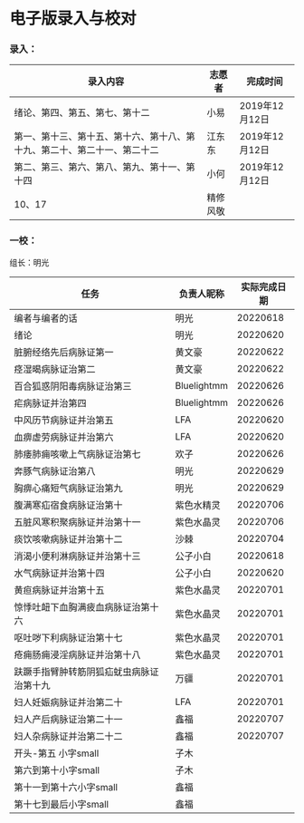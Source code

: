 # 电子版录入与校对

### 录入：

| 录入内容                                                     | 志愿者   | 完成时间       |
| ------------------------------------------------------------ | -------- | -------------- |
| 绪论、第四、第五、第七、第十二                               | 小易     | 2019年12月12日 |
| 第一、第十三、第十五、第十六、第十八、第十九、第二十、第二十一、第二十二 | 江东东   | 2019年12月12日 |
| 第二、第三、第六、第八、第九、第十一、第十四                 | 小何     | 2019年12月12日 |
| 10、17                                                       | 精修风敬 |                |

### 一校：

组长：明光

| 任务                                     | 负责人昵称  | 实际完成日期 |
| ---------------------------------------- | ----------- | ------------ |
| 编者与编者的话                           | 明光        | 20220618     |
| 绪论                                     | 明光        | 20220620     |
| 脏腑经络先后病脉证第一                   | 黄文豪      | 20220622     |
| 痉湿暍病脉证治第二                       | 黄文豪      | 20220622     |
| 百合狐惑阴阳毒病脉证治第三               | Bluelightmm | 20220626     |
| 疟病脉证并治第四                         | Bluelightmm | 20220626     |
| 中风历节病脉证并治第五                   | LFA         | 20220620     |
| 血痹虚劳病脉证并治第六                   | LFA         | 20220620     |
| 肺痿肺痈咳嗽上气病脉证治第七             | 欢子        | 20220626     |
| 奔豚气病脉证治第八                       | 明光        | 20220629     |
| 胸痹心痛短气病脉证治第九                 | 明光        | 20220629     |
| 腹满寒疝宿食病脉证治第十                 | 紫色水精灵  | 20220706     |
| 五脏风寒积聚病脉证并治第十一             | 紫色水晶灵  | 20220706     |
| 痰饮咳嗽病脉证并治第十二                 | 沙棘        | 20220704     |
| 消渴小便利淋病脉证并治第十三             | 公子小白    | 20220618     |
| 水气病脉证并治第十四                     | 公子小白    | 20220620     |
| 黄疸病脉证并治第十五                     | 紫色水晶灵  | 20220701     |
| 惊悸吐衄下血胸满疲血病脉证治第十六       | 紫色水晶灵  | 20220701     |
| 呕吐哕下利病脉证治第十七                 | 紫色水晶灵  | 20220701     |
| 疮痈肠痈浸淫病脉证并治第十八             | 紫色水晶灵  | 20220701     |
| 趺蹶手指臂肿转筋阴狐疝蚘虫病脉证治第十九 | 万疆        | 20220701     |
| 妇人妊娠病脉证并治第二十                 | LFA         | 20220701     |
| 妇人产后病脉证治第二十一                 | 鑫福        | 20220707     |
| 妇人杂病脉证并治第二十二                 | 鑫福        | 20220707     |
| 开头-第五 小字small                      | 子木        |              |
| 第六到第十小字small                      | 子木        |              |
| 第十一到第十六小字small                  | 鑫福        |              |
| 第十七到最后小字small                    | 鑫福        |              |